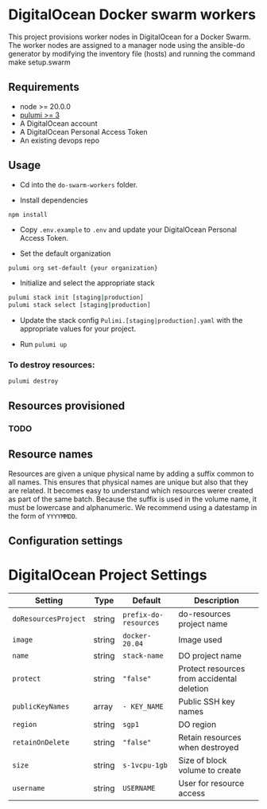 # DigitalOcean Docker swarm workers

This project provisions worker nodes in DigitalOcean for a Docker Swarm. The worker nodes are assigned to a manager node using the ansible-do generator by modifying the inventory file (hosts) and running the command make setup.swarm

## Requirements

* node >= 20.0.0
* [pulumi >= 3](https://www.pulumi.com/docs/install/)
* A DigitalOcean account
* A DigitalOcean Personal Access Token
* An existing devops repo

## Usage

* Cd into the `do-swarm-workers` folder.

* Install dependencies 

```
npm install
```

* Copy `.env.example` to `.env` and update your DigitalOcean Personal Access Token.

* Set the default organization 

```bash
pulumi org set-default {your organization}
```

* Initialize and select the appropriate stack

```bash
pulumi stack init [staging|production]
pulumi stack select [staging|production]
```

* Update the stack config `Pulimi.[staging|production].yaml` with the appropriate values for your project.

* Run `pulumi up`

### To destroy resources:

```
pulumi destroy
```

## Resources provisioned

### TODO

## Resource names

Resources are given a unique physical name by adding a suffix common to all names. This ensures that physical names are unique but also that they are related. It becomes easy to understand which resources werer created as part of the same batch. Because the suffix is used in the volume name, it must be lowercase and alphanumeric. We recommend using a datestamp in the form of `YYYYMMDD`. 

## Configuration settings

# DigitalOcean Project Settings

| Setting         | Type    | Default                          | Description                                     |
|------------------|---------|----------------------------------|-------------------------------------------------|
| `doResourcesProject`          | string  | `prefix-do-resources`                   | do-resources project name |
| `image`          | string  | `docker-20.04`                   | Image used |
| `name`          | string  | `stack-name ` | DO project name                                |                     |
| `protect`       | string  | `"false"`                       | Protect resources from accidental deletion     |
| `publicKeyNames`| array   | `- KEY_NAME`                    | Public SSH key names                           |
| `region`        | string  | `sgp1`                          | DO region                                      |
| `retainOnDelete`| string  | `"false"`                       | Retain resources when destroyed               |
| `size`          | string  | `s-1vcpu-1gb`                   | Size of block volume to create                 |   
| `username`      | string  | `USERNAME`                      | User for resource access                       |

